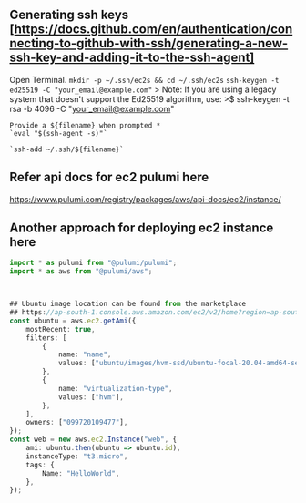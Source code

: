 ## Generating ssh keys [https://docs.github.com/en/authentication/connecting-to-github-with-ssh/generating-a-new-ssh-key-and-adding-it-to-the-ssh-agent]
Open Terminal.
    `mkdir -p ~/.ssh/ec2s && cd ~/.ssh/ec2s`
    `ssh-keygen -t ed25519 -C "your_email@example.com"`
        > Note: If you are using a legacy system that doesn't support the Ed25519 algorithm, use:
        >$ ssh-keygen -t rsa -b 4096 -C "your_email@example.com"
    
    Provide a ${filename} when prompted *
    `eval "$(ssh-agent -s)"`

    `ssh-add ~/.ssh/${filename}`



## Refer api docs for ec2 pulumi here
https://www.pulumi.com/registry/packages/aws/api-docs/ec2/instance/



## Another approach for deploying ec2 instance here
```ts
import * as pulumi from "@pulumi/pulumi";
import * as aws from "@pulumi/aws";



## Ubuntu image location can be found from the marketplace
## https://ap-south-1.console.aws.amazon.com/ec2/v2/home?region=ap-south-1#Images:visibility=public-images;v=3
const ubuntu = aws.ec2.getAmi({
    mostRecent: true,
    filters: [
        {
            name: "name",
            values: ["ubuntu/images/hvm-ssd/ubuntu-focal-20.04-amd64-server-*"],
        },
        {
            name: "virtualization-type",
            values: ["hvm"],
        },
    ],
    owners: ["099720109477"],
});
const web = new aws.ec2.Instance("web", {
    ami: ubuntu.then(ubuntu => ubuntu.id),
    instanceType: "t3.micro",
    tags: {
        Name: "HelloWorld",
    },
});


